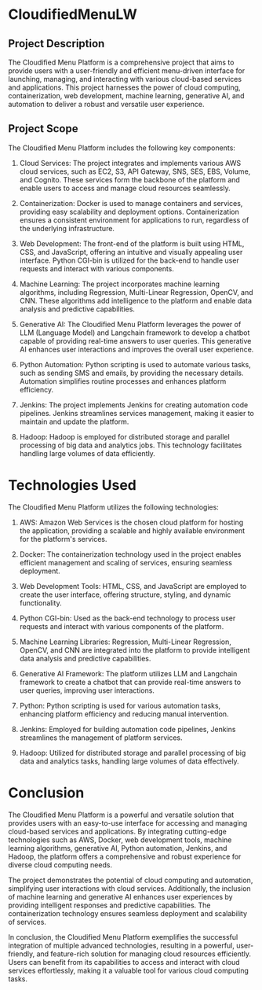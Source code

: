 # CloudifiedMenuLW
## Project Description
The Cloudified Menu Platform is a comprehensive project that aims to provide users with a user-friendly and efficient menu-driven interface for launching, managing, and interacting with various cloud-based services and applications. This project harnesses the power of cloud computing, containerization, web development, machine learning, generative AI, and automation to deliver a robust and versatile user experience.

## Project Scope

The Cloudified Menu Platform includes the following key components:

1. Cloud Services: The project integrates and implements various AWS cloud services, such as EC2, S3, API Gateway, SNS, SES, EBS, Volume, and Cognito. These services form the backbone of the platform and enable users to access and manage cloud resources seamlessly.

2. Containerization: Docker is used to manage containers and services, providing easy scalability and deployment options. Containerization ensures a consistent environment for applications to run, regardless of the underlying infrastructure.

3. Web Development: The front-end of the platform is built using HTML, CSS, and JavaScript, offering an intuitive and visually appealing user interface. Python CGI-bin is utilized for the back-end to handle user requests and interact with various components.

4. Machine Learning: The project incorporates machine learning algorithms, including Regression, Multi-Linear Regression, OpenCV, and CNN. These algorithms add intelligence to the platform and enable data analysis and predictive capabilities.

5. Generative AI: The Cloudified Menu Platform leverages the power of LLM (Language Model) and Langchain framework to develop a chatbot capable of providing real-time answers to user queries. This generative AI enhances user interactions and improves the overall user experience.

6. Python Automation: Python scripting is used to automate various tasks, such as sending SMS and emails, by providing the necessary details. Automation simplifies routine processes and enhances platform efficiency.

7. Jenkins: The project implements Jenkins for creating automation code pipelines. Jenkins streamlines services management, making it easier to maintain and update the platform.

8. Hadoop: Hadoop is employed for distributed storage and parallel processing of big data and analytics jobs. This technology facilitates handling large volumes of data efficiently.

# Technologies Used
The Cloudified Menu Platform utilizes the following technologies:

1. AWS: Amazon Web Services is the chosen cloud platform for hosting the application, providing a scalable and highly available environment for the platform's services.

2. Docker: The containerization technology used in the project enables efficient management and scaling of services, ensuring seamless deployment.

3. Web Development Tools: HTML, CSS, and JavaScript are employed to create the user interface, offering structure, styling, and dynamic functionality.

4. Python CGI-bin: Used as the back-end technology to process user requests and interact with various components of the platform.

5. Machine Learning Libraries: Regression, Multi-Linear Regression, OpenCV, and CNN are integrated into the platform to provide intelligent data analysis and predictive capabilities.

6. Generative AI Framework: The platform utilizes LLM and Langchain framework to create a chatbot that can provide real-time answers to user queries, improving user interactions.

7. Python: Python scripting is used for various automation tasks, enhancing platform efficiency and reducing manual intervention.

8. Jenkins: Employed for building automation code pipelines, Jenkins streamlines the management of platform services.

9. Hadoop: Utilized for distributed storage and parallel processing of big data and analytics tasks, handling large volumes of data effectively.

# Conclusion
The Cloudified Menu Platform is a powerful and versatile solution that provides users with an easy-to-use interface for accessing and managing cloud-based services and applications. By integrating cutting-edge technologies such as AWS, Docker, web development tools, machine learning algorithms, generative AI, Python automation, Jenkins, and Hadoop, the platform offers a comprehensive and robust experience for diverse cloud computing needs.

The project demonstrates the potential of cloud computing and automation, simplifying user interactions with cloud services. Additionally, the inclusion of machine learning and generative AI enhances user experiences by providing intelligent responses and predictive capabilities. The containerization technology ensures seamless deployment and scalability of services.

In conclusion, the Cloudified Menu Platform exemplifies the successful integration of multiple advanced technologies, resulting in a powerful, user-friendly, and feature-rich solution for managing cloud resources efficiently. Users can benefit from its capabilities to access and interact with cloud services effortlessly, making it a valuable tool for various cloud computing tasks.
